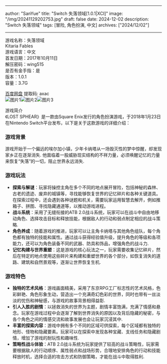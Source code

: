 
---
author: "SanYue"
title: "Switch 失落领域[1.0.1|XCI]"
image: "/img/20241129202753.jpg"
draft: false
date: 2024-12-02
description: "Switch 失落领域"
tags: [冒险, 角色扮演, 中文]
archives: ["2024/12/02"]

---

游戏名称：失落领域   
Kitaria Fables    
游戏语言：中文  
首发日期：2017年10月11日  
解压密码：wing515  
是否有金手指：是  
版本：1.0.1   
容量：3.7G

[百度网盘](https://pan.baidu.com/s/1BDvis1fHFNDcYaPBS3kM0A) 提取码: axac  
![图片1](/img/303e43.jpg)![图片2](/img/cfb997.jpg)![图片3](/img/828c98.jpg)  

游戏简介  
《LOST SPHEAR》是一款由Square Enix发行的角色扮演游戏，于2018年1月23日在Nintendo Switch平台发布，以下是关于这款游戏的详细介绍：

### 游戏背景
游戏开始于一个偏远的埃尔加小镇，少年卡纳塔从一场毁灭性的梦中惊醒，却发现家乡正在逐渐消失. 他面临着一股威胁现实结构的不祥力量，必须唤醒记忆的力量来恢复“失落”的一切，阻止世界永远消失.

### 游戏玩法
- **探索与解谜**：玩家将操控主角在多个不同的地点展开冒险，包括神秘的森林、古老的遗迹、废弃的城镇等，寻找能够恢复世界的记忆碎片和各种关键道具。在探索过程中，还会遇到各种谜题和机关，需要玩家运用智慧去解开，例如推箱子、拼图、寻找隐藏通道等，以推动游戏进程。
- **战斗系统**：采用了无缝衔接的ATB 2.0战斗系统，玩家可以在战斗中自由地移动角色、选择攻击目标和释放技能，根据敌人的行动和弱点制定相应的战斗策略.
- **角色养成**：随着游戏的推进，玩家可以让主角卡纳塔与其他角色组队，每个角色都有独特的技能和属性。通过战斗获得经验值升级，提升角色的等级和各项能力，还可以为角色装备不同的武器、防具和饰品，增强角色的战斗力.
- **记忆构建与世界重塑**：这是游戏的核心玩法之一，玩家需要收集记忆碎片，然后在特定的地点使用这些碎片来构建和重塑世界的各个部分，如恢复消失的道路、建筑和自然景观等，逐渐让世界恢复生机.

### 游戏特色
- **独特的艺术风格**：游戏画面精美，采用了东京RPG工厂标志性的艺术风格，色彩鲜艳、角色形象生动，营造出一个充满奇幻色彩的世界，同时也带有一丝淡淡的忧伤和神秘感，与游戏的故事背景相得益彰.
- **引人入胜的剧情**：以拯救消失的世界为主题，剧情丰富饱满，充满了情感和悬念。玩家在游戏过程中会逐渐了解到世界消失的原因以及背后隐藏的秘密，与各个角色之间的情感交流和故事发展也会让玩家沉浸其中.
- **丰富的探索内容**：游戏中拥有多个不同的区域可供探索，每个区域都有独特的地形、怪物和隐藏要素。玩家可以在探索中发现各种宝藏、支线任务和隐藏剧情，增加了游戏的耐玩性和趣味性.
- **策略性战斗体验**：ATB 2.0战斗系统为玩家提供了较高的战斗策略性，玩家需要根据敌人的行动顺序、属性弱点和战场形势，合理地安排角色的行动和技能释放时机，选择合适的攻击方式和防御策略，才能在战斗中取得胜利.
 
